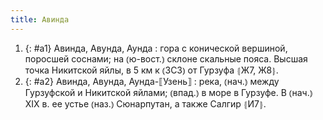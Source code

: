 ```yaml
---
title: Авинда
---
```


1. {: #a1} Авинда, Авунда, Аунда
: гора с конической вершиной, поросшей соснами; на ⦅ю-вост.⦆ склоне скальные пояса. Высшая точка Никитской яйлы, в 5 км к ⦅ЗСЗ⦆ от Гурзуфа ⦃Ж7, Ж8⦄.
2. {: #a2} Авинда, Авунда, Аунда-⟦Узень⟧
: река, ⦅нач.⦆ между Гурзуфской и Никитской яйлами; ⦅впад.⦆ в море в Гурзуфе. В ⦅нач.⦆ XIX в. ее устье ⦅наз.⦆ Сюнарпутан, а также Салгир ⦃И7⦄.
